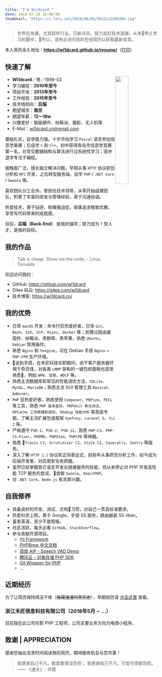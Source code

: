 ```yaml
---
title: "I'm Wi1dcard."
date: 2018-07-28 10:00:00
thumbnail: "https://i.loli.net/2018/06/03/5b12c21dd5284.jpg"
---
```


> 世界在发展。尤其软件行业，日新月异。努力追赶技术浪潮，从未停止学习的脚步。所以，请务必访问我的在线简历以获取最新信息。

本人简历永久地址：**<https://wi1dcard.github.io/resume/>**（<a href="javascript:window.print()">打印</a>）

## 快速了解

- **Wi1dcard**／男／1998-02 <img src="https://i.loli.net/2018/06/05/5b15abc0ef1c0.png" width="30%" style="float:right;"/>
- 学习编程：**2010年至今**
- 项目开发：**2013年至今**
- 工作经验：**2015年至今**
- 技术栈倾向：**后端**
- 期望城市：**南京**
- 期望年薪：**12～18w**
- 兴趣爱好：智能硬件、树莓派、摄影、无人机等
- E-Mail：[wi1dcard.cn@gmail.com](mailto:wi1dcard.cn@gmail.com)

基础扎实，自学能力强。十岁开始学习 `Pascal` 语言参加信息学奥赛；后自学 `C` 和 `C++`，初中获得青岛市信息学竞赛第一名，对常见数据结构与算法进行过系统性学习；高中退学专注于编程。

接触面广泛，擅长独立解决问题。早期从事 `HTTP` 协议抓包分析和 `MFC` 开发，之后转型服务端，自学 `PHP` / `.NET Core` / `Swoole` 等。

喜欢团队分工合作。曾担任技术领导，从零开始组建团队，积累了丰富的研发与管理经验，善于沟通协调。

热爱技术，善于钻研，轻微强迫症，做事追求极致优雅，享受写代码带来的成就感。

目前，**后端（Back-End）** 是我的强项；努力成为 `T` 型人才，是我的目标。

## 我的作品

> Talk is cheap. Show me the code. - Linus Torvalds

欢迎访问我的：

- GitHub: <https://github.com/wi1dcard>
- Gitee 码云: <https://gitee.com/wi1dcard>
- 技术博客: <https://wi1dcard.cn/>

## 我的优势

- 日常 `macOS` 开发；命令行狂热爱好者，日常 `Git`、`Bash`、`Zsh`、`SCP`、`Rsync`、`Docker` 等；折腾过路由器固件、树莓派、黑群晖、黑苹果，熟悉 `Ubuntu`、`Debian` 常用操作。
- 熟悉 `Nginx` 和 `Tengine`，可在 Debian 手搭 `Nginx` + `PHP-FPM` 生产环境。
- 说到手搭，在禾匠科技任职期间，由于客户服务器环境千奇百怪，对各类 `LNMP` 架构的一键包和面板也逐渐熟悉，例如 `AMH`、`宝塔`、`WDCP` 等。
- 熟悉主流数据库和常见的性能调优方法，`SQLite`、`MySQL`、`MariaDB`；熟悉主流 GUI 管理工具 `Navicat`、`Adminer`。
- `PHP` 狂热爱好者，熟练使用 `Composer`、`PHPize`、`PECL` 等工具，熟悉 `PHP 版本差异`、`PHPUnit 单元测试`、`OPCache 工作原理和调优`、`XDebug 性能分析` 等高级专题，了解主流扩展包或框架 `Symfony`、`Laravel 5`、`Yii 2` 等。
- 严格遵守 `PSR-1`、`PSR-2`、`PSR-12`，熟悉 `PHP-CS`、`PHP-CS-Fixer`、`PHPMD`、`PHPStan`、`PHPCPD` 等神器。
- 熟悉 `Travis CI`、`Scrutinizer CI`、`Style CI`、`Coveralls`、`Sentry` 等服务。
- 深入了解 `HTTP 1.1` 协议和正则表达式，前些年从事抓包分析工作，如今成为后端开发者，对应用安全有把握。
- 虽然已经掌握其它语言开发长链接服务的技能，但从未停止对 PHP 开发高性能 TCP 服务的尝试，尝鲜 `Swoole`、`ReactPHP`。
- 对 `.NET Core`、`Node.js` 有浓厚兴趣。

## 自我修养

- 具备良好的开发、测试、文档习惯，对自己一贯高标准要求。
- 热爱科学上网，善于 Google，手搭 SS 服务，路由器装 SS-libev。
- 喜爱英语，至少不是短板。
- 社区活跃，每天必看 `GitHub`、`StackOverflow`。
- 参与贡献开源项目。
  - [Yii Framework](https://github.com/yiisoft/yii2/pull/16528)
  - [PHPBrew 中文文档](https://github.com/phpbrew/phpbrew/pull/957)
  - [百度 AIP - Speech VAD Demo](https://github.com/Baidu-AIP/speech-vad-demo/pull/1)
  - [腾讯云 - 对象存储 PHP SDK](https://github.com/tencentyun/cos-php-sdk-v5/pull/72)
  - [Git Wrapper for PHP](https://github.com/cpliakas/git-wrapper/pull/156)
  - ...

## 近期经历

为了让简历保持简洁干练（<del>隐藏渣渣的黑历史</del>），早期经历请 [点击这里](early/) 查看。

### 浙江禾匠信息科技有限公司（2018年5月 ~ ...）

目前我在此公司任职 PHP 工程师，公司主要业务方向为电商小程序。

## 致谢 | APPRECIATION

感谢您抽出宝贵时间阅读我的简历，期待能有机会与您共事！

> 我感谢自己平凡，敢爱敢恨没负担；
> 我感谢自己不凡，可爱可恨都包揽。
> —— 《通关》- 许嵩